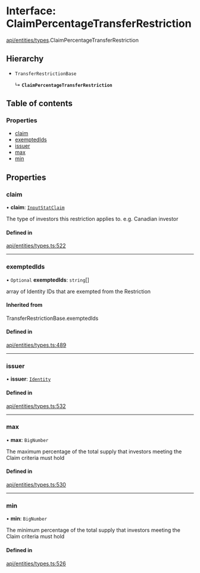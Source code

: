 # Interface: ClaimPercentageTransferRestriction

[api/entities/types](../wiki/api.entities.types).ClaimPercentageTransferRestriction

## Hierarchy

- `TransferRestrictionBase`

  ↳ **`ClaimPercentageTransferRestriction`**

## Table of contents

### Properties

- [claim](../wiki/api.entities.types.ClaimPercentageTransferRestriction#claim)
- [exemptedIds](../wiki/api.entities.types.ClaimPercentageTransferRestriction#exemptedids)
- [issuer](../wiki/api.entities.types.ClaimPercentageTransferRestriction#issuer)
- [max](../wiki/api.entities.types.ClaimPercentageTransferRestriction#max)
- [min](../wiki/api.entities.types.ClaimPercentageTransferRestriction#min)

## Properties

### claim

• **claim**: [`InputStatClaim`](../wiki/api.entities.types#inputstatclaim)

The type of investors this restriction applies to. e.g. Canadian investor

#### Defined in

[api/entities/types.ts:522](https://github.com/PolymeshAssociation/polymesh-sdk/blob/88db4a91/src/api/entities/types.ts#L522)

___

### exemptedIds

• `Optional` **exemptedIds**: `string`[]

array of Identity IDs that are exempted from the Restriction

#### Inherited from

TransferRestrictionBase.exemptedIds

#### Defined in

[api/entities/types.ts:489](https://github.com/PolymeshAssociation/polymesh-sdk/blob/88db4a91/src/api/entities/types.ts#L489)

___

### issuer

• **issuer**: [`Identity`](../wiki/api.entities.Identity.Identity)

#### Defined in

[api/entities/types.ts:532](https://github.com/PolymeshAssociation/polymesh-sdk/blob/88db4a91/src/api/entities/types.ts#L532)

___

### max

• **max**: `BigNumber`

The maximum percentage of the total supply that investors meeting the Claim criteria must hold

#### Defined in

[api/entities/types.ts:530](https://github.com/PolymeshAssociation/polymesh-sdk/blob/88db4a91/src/api/entities/types.ts#L530)

___

### min

• **min**: `BigNumber`

The minimum percentage of the total supply that investors meeting the Claim criteria must hold

#### Defined in

[api/entities/types.ts:526](https://github.com/PolymeshAssociation/polymesh-sdk/blob/88db4a91/src/api/entities/types.ts#L526)
